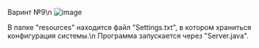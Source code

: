 Варинт №9\n
![image](https://github.com/MrGashik/APS/assets/92553251/7004413b-a3c8-4c6b-aec7-a5abf2a7e370)

В папке "resources\" находится файл "Settings.txt", в котором храниться конфигурация системы.\n
Программа запускается через "Server.java".
